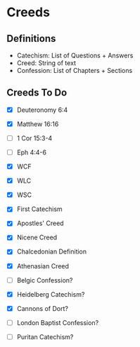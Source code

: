 # Creeds

## Definitions

 - Catechism: List of Questions + Answers
 - Creed: String of text
 - Confession: List of Chapters + Sections

## Creeds To Do

- [x] Deuteronomy 6:4
- [x] Matthew 16:16
- [ ] 1 Cor 15:3-4
- [ ] Eph 4:4-6

- [x] WCF
- [x] WLC
- [x] WSC
- [x] First Catechism
- [x] Apostles' Creed
- [x] Nicene Creed
- [x] Chalcedonian Definition
- [x] Athenasian Creed
- [ ] Belgic Confession?
- [x] Heidelberg Catechism?
- [x] Cannons of Dort?
- [ ] London Baptist Confession?
- [ ] Puritan Catechism?
